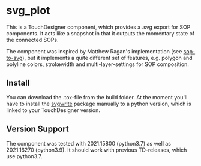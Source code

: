 # svg_plot

This is a TouchDesigner component, which provides a .svg export for SOP 
components. It acts like a snapshot in that it outputs the momentary state of 
the connected SOPs.

The component was inspired by Matthew Ragan's implementation 
(see [sop-to-svg](https://github.com/raganmd/touchdesigner-sop-to-svg)), 
but it implements a quite different set of features, e.g. polygon and 
polyline colors, strokewidth and multi-layer-settings for SOP composition. 

## Install 

You can download the .tox-file from the build folder. At the moment you'll 
have to install the [svgwrite](https://svgwrite.readthedocs.io/en/latest/index.html) 
package manually to a python version, which is linked to your TouchDesigner 
version.

## Version Support 
The component was tested with 2021.15800 (python3.7) as well as 
2021.16270 (python3.9). It should work with previous TD-releases, which use 
python3.7.